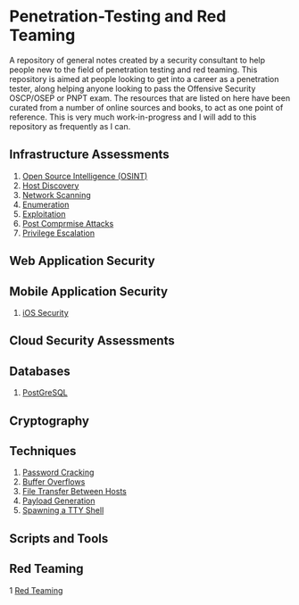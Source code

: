 # Penetration-Testing and Red Teaming

A repository of general notes created by a security consultant to help people new to the field of penetration testing and red teaming.  This repository is aimed at people looking to get into a career as a penetration tester, along helping anyone looking to pass the Offensive Security OSCP/OSEP or PNPT exam.  The resources that are listed on here have been curated from a number of online sources and books, to act as one point of reference. This is very much work-in-progress and I will add to this repository as frequently as I can.

## Infrastructure Assessments

1) [Open Source Intelligence (OSINT)](Open-Source-Intelligence/readme.md)
2) [Host Discovery](host-discovery/README.md)
3) [Network Scanning](Network-Scanning/README.md)
4) [Enumeration](Enumeration/enumeration.md)
5) [Exploitation](exploitation/readme.md)
6) [Post Comprmise Attacks](Post-Compromise/readme.md)
7) [Privilege Escalation](Privilege-Escalation/readme.md)

## Web Application Security

## Mobile Application Security

1) [iOS Security](iOS/iOS-home.md)

## Cloud Security Assessments

## Databases

1) [PostGreSQL](PostgreSQL/readme.md)

## Cryptography

## Techniques
1) [Password Cracking](password-cracking/readme.md)
2) [Buffer Overflows](Buffer-Overflows/readme.md)
3) [File Transfer Between Hosts](File-Transfer/readme.md)
4) [Payload Generation](Payload-Generation/README.md)
5) [Spawning a TTY Shell](Techniques/spawning-tty.md)

## Scripts and Tools

## Red Teaming

1 [Red Teaming](redteam/redteam.md)
